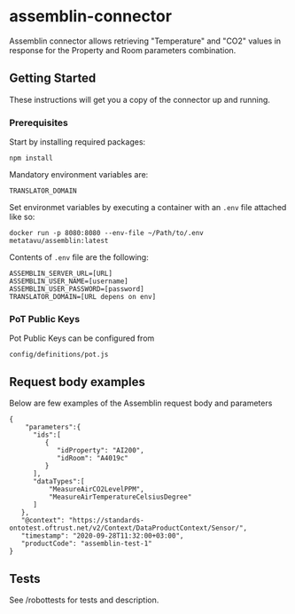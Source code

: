 # assemblin-connector

Assemblin connector allows retrieving "Temperature" and "CO2" values in response for the Property and Room parameters combination.


## Getting Started

These instructions will get you a copy of the connector up and running.

### Prerequisites

Start by installing required packages:
```
npm install
```

Mandatory environment variables are:
```
TRANSLATOR_DOMAIN
```

Set environmet variables by executing a container with an ```.env``` file attached like so:
```
docker run -p 8080:8080 --env-file ~/Path/to/.env  metatavu/assemblin:latest
```

Contents of ```.env``` file are the following:
```
ASSEMBLIN_SERVER_URL=[URL]
ASSEMBLIN_USER_NAME=[username]
ASSEMBLIN_USER_PASSWORD=[password]
TRANSLATOR_DOMAIN=[URL depens on env]
```

### PoT Public Keys

Pot Public Keys can be configured from

```
config/definitions/pot.js
```

## Request body examples

Below are few examples of the Assemblin request body and parameters

```
{
	"parameters":{
      "ids":[
         {
            "idProperty": "AI200",
            "idRoom": "A4019c"
         }
      ],
      "dataTypes":[
		  "MeasureAirCO2LevelPPM", 
		  "MeasureAirTemperatureCelsiusDegree"
      ]
   },
   "@context": "https://standards-ontotest.oftrust.net/v2/Context/DataProductContext/Sensor/",
   "timestamp": "2020-09-28T11:32:00+03:00",
   "productCode": "assemblin-test-1"
}
```

## Tests

See /robottests for tests and description.



